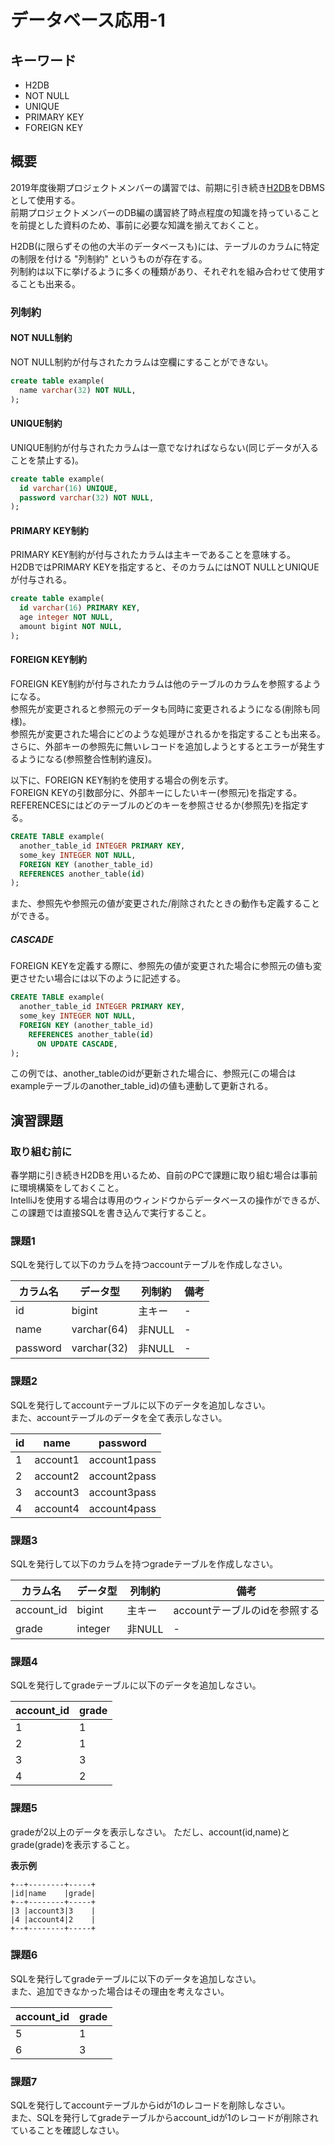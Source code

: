 # データベース応用-1

## キーワード

* H2DB
* NOT NULL
* UNIQUE
* PRIMARY KEY
* FOREIGN KEY

## 概要

2019年度後期プロジェクトメンバーの講習では、前期に引き続き[H2DB](https://www.h2database.com/html/main.html)をDBMSとして使用する。</br>
前期プロジェクトメンバーのDB編の講習終了時点程度の知識を持っていることを前提とした資料のため、事前に必要な知識を揃えておくこと。</br>

H2DB(に限らずその他の大半のデータベースも)には、テーブルのカラムに特定の制限を付ける "列制約" というものが存在する。</br>
列制約は以下に挙げるように多くの種類があり、それぞれを組み合わせて使用することも出来る。</br>

### 列制約

#### NOT NULL制約

NOT NULL制約が付与されたカラムは空欄にすることができない。

```sql
create table example(
  name varchar(32) NOT NULL,
);
```

#### UNIQUE制約

UNIQUE制約が付与されたカラムは一意でなければならない(同じデータが入ることを禁止する)。

```sql
create table example(
  id varchar(16) UNIQUE,
  password varchar(32) NOT NULL,
);
```

#### PRIMARY KEY制約

PRIMARY KEY制約が付与されたカラムは主キーであることを意味する。</br>
H2DBではPRIMARY KEYを指定すると、そのカラムにはNOT NULLとUNIQUEが付与される。

```sql
create table example(
  id varchar(16) PRIMARY KEY,
  age integer NOT NULL,
  amount bigint NOT NULL,
);
```

#### FOREIGN KEY制約

FOREIGN KEY制約が付与されたカラムは他のテーブルのカラムを参照するようになる。</br>
参照先が変更されると参照元のデータも同時に変更されるようになる(削除も同様)。</br>
参照先が変更された場合にどのような処理がされるかを指定することも出来る。</br>
さらに、外部キーの参照先に無いレコードを追加しようとするとエラーが発生するようになる(参照整合性制約違反)。</br>

以下に、FOREIGN KEY制約を使用する場合の例を示す。</br>
FOREIGN KEYの引数部分に、外部キーにしたいキー(参照元)を指定する。</br>
REFERENCESにはどのテーブルのどのキーを参照させるか(参照先)を指定する。

```sql
CREATE TABLE example(
  another_table_id INTEGER PRIMARY KEY,
  some_key INTEGER NOT NULL,
  FOREIGN KEY (another_table_id)
  REFERENCES another_table(id)
);
```

また、参照先や参照元の値が変更された/削除されたときの動作も定義することができる。

##### CASCADE

FOREIGN KEYを定義する際に、参照先の値が変更された場合に参照元の値も変更させたい場合には以下のように記述する。

```sql
CREATE TABLE example(
  another_table_id INTEGER PRIMARY KEY,
  some_key INTEGER NOT NULL,
  FOREIGN KEY (another_table_id)
    REFERENCES another_table(id)
      ON UPDATE CASCADE,
);
```

この例では、another_tableのidが更新された場合に、参照元(この場合はexampleテーブルのanother_table_id)の値も連動して更新される。

## 演習課題

### 取り組む前に

春学期に引き続きH2DBを用いるため、自前のPCで課題に取り組む場合は事前に環境構築をしておくこと。</br>
IntelliJを使用する場合は専用のウィンドウからデータベースの操作ができるが、この課題では直接SQLを書き込んで実行すること。</br>

### 課題1

SQLを発行して以下のカラムを持つaccountテーブルを作成しなさい。

|カラム名|データ型|列制約|備考|
|---|---|---|---|
|id|bigint|主キー|-|
|name|varchar(64)|非NULL|-|
|password|varchar(32)|非NULL|-|

### 課題2

SQLを発行してaccountテーブルに以下のデータを追加しなさい。</br>
また、accountテーブルのデータを全て表示しなさい。

|id|name|password|
|---|---|---|
|1|account1|account1pass|
|2|account2|account2pass|
|3|account3|account3pass|
|4|account4|account4pass|

### 課題3

SQLを発行して以下のカラムを持つgradeテーブルを作成しなさい。

|カラム名|データ型|列制約|備考|
|---|---|---|---|
|account_id|bigint|主キー|accountテーブルのidを参照する|
|grade|integer|非NULL|-|

### 課題4

SQLを発行してgradeテーブルに以下のデータを追加しなさい。</br>

|account_id|grade|
|---|---|
|1|1|
|2|1|
|3|3|
|4|2|

### 課題5

gradeが2以上のデータを表示しなさい。
ただし、account(id,name)とgrade(grade)を表示すること。

**表示例**

```text
+--+--------+-----+
|id|name    |grade|
+--+--------+-----+
|3 |account3|3    |
|4 |account4|2    |
+--+--------+-----+
```

### 課題6

SQLを発行してgradeテーブルに以下のデータを追加しなさい。</br>
また、追加できなかった場合はその理由を考えなさい。

|account_id|grade|
|---|---|
|5|1|
|6|3|

### 課題7

SQLを発行してaccountテーブルからidが1のレコードを削除しなさい。</br>
また、SQLを発行してgradeテーブルからaccount_idが1のレコードが削除されていることを確認しなさい。

